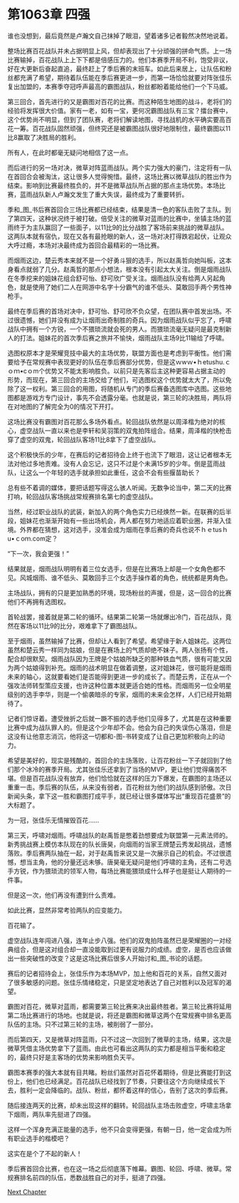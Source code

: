 # 第1063章 四强

谁也没想到，最后竟然是卢瀚文自己抹掉了眼泪，望着诸多记者毅然决然地说着。

整场比赛百花战队并未占据明显上风，但却表现出了十分顽强的拼命气质。上一场比赛输掉，百花战队上上下下都是倍感压力的。他们本赛季开局不利，饱受非议，好在大更新后奋起直追，最终赶上了季后赛的末班车。如此后来居上，让队伍和粉丝都充满了希望，期待着队伍能在季后赛更进一步，而第一场恰恰就要对阵张佳乐复出加盟的，本赛季夺冠呼声最高的霸图战队，粉丝都盼着能给他们一个下马威。

第三回合，首先进行的又是霸图对百花的比赛。而这种陌生地图的战斗，老将们的经验将发挥很大价值。家有一老，如有一宝，更何况霸图战队有三宝？擂台赛中，这个优势尚不明显，但到了团队赛，老将们解读地图，寻找战机的水平确实要高百花一筹。百花战队固然顽强，但终究还是被霸图战队很好地限制住，最终霸图以11比8赢取了决胜局的胜利。

所有人，在此时都毫无疑问地相信了这一点。

而后进行的另一场对决，微草对阵蓝雨战队。两个实力强大的豪门，注定将有一队在首回合会被淘汰，这让很多人觉得惋惜。最终，这场比赛以微草战队的胜出作为结束。影响到比赛最终胜负的，并不是微草战队所占据的那点主场优势。本场比赛，蓝雨战队新人卢瀚文发生了重大失误，最终成为了重要转折。

季和_图_书后赛首回合三场比赛都已经结束，结果是清一色的客队击败了主队。到了第四天，这种状况终于被打破。倍受关注的微草对蓝雨的比赛中，坐镇主场的蓝雨终于为主队赢回了一些面子，以11比9的比分战胜了客场前来挑战的微草战队。这两队本就有宿仇，现在又各有最抢眼的新人，这一场对决打得跌宕起伏，让观众大呼过瘾，本场对决最终成为首回合最精彩的一场比赛。

而烟雨这边，楚云秀本来就不是一个好勇斗狠的选手，所以赵禹哲向她叫板，这本身看点就弱了几分。赵禹哲的那点小想法，根本没有引起太大关注。倒是烟雨战队在冬季挖来的姐妹花组合舒可怡、舒可欣广受关注。烟雨战队没有给两人另起角色，就是使用了她们二人在网游中名字十分霸气的谁不低头、莫敢回手两个男性神枪手。

最终在季后赛的首场对决中，舒可怡、舒可欣不负众望，在团队赛中首发出场。不过很遗憾，她们并没有成为让烟雨出奇制胜的奇兵。因为烟雨战队似乎忘了，呼啸战队中拥有一个方锐，一个不猥琐流就会死的男人。而猥琐流毫无疑问是最克制新人的打法。姐妹花的首次季后赛之旅并不愉快，烟雨战队主场9比11输给了呼啸。

选图权原本才是荣耀竞技中最大的主场优势，联盟方面也是考虑到平衡性。他们需要给予在常规赛中表现更好的队伍在季后赛部分优势，但是这ｗwｗ•ｈetushu.ｃｏｍ•cｏm个优势又不能太影响胜负。以前只是先客后主这种更容易占据主动的形势，而现在，第三回合的主场交给了他们，可选图权这个优势就太大了，所以免除了这一权利。第三回合的用图，将随机从专门的季后赛备选图库中选图。这些地图都是游戏方专门设计，事先不会透露分毫。也就是说，第三轮的决胜局，两队将在对地图的了解完全为0的情况下开打。

这场比赛没有霸图对百花那么多场外看点。轮回战队依然是以周泽楷为绝对的核心，虚空战队一直以来也是李轩和吴羽策的双鬼拍阵组合。结果，周泽楷的快枪击穿了虚空的双鬼，轮回战队客场11比8拿下了虚空战队。

这个积极快乐的少年，在赛后的记者招待会上终于也流下了眼泪，这让记者根本无法对他过多地责难。没有人会忘记，这只不过是个未满15岁的少年。倒是蓝雨战队，让这么一个年轻的选手就承担如此重任，这会不会有些揠苗助长？

总有些不着调的媒体，要把话题写得这么骇人听闻。无数争论当中，第二天的比赛打响，轮回战队客场挑战常规赛排名第七的虚空战队。

当然，经过职业战队的武装，新加入的两个角色实力已经焕然一新。在联赛的后半段，姐妹花也渐渐开始有一些出场机会，两人都在努力地适应着职业圈，并渐入佳境。外界都在猜想，这对选手，没准会成为烟雨在季后赛的奇兵也说不ｈｅtusｈu•ｃoｍ.com定？

“下一次，我会更强！”

结果就是，烟雨战队明明有着三位女选手，但是在比赛场上却是一个女角色都不见。风城烟雨、谁不低头、莫敢回手三个女选手操作着的角色，统统都是男角色。

主场战队，拥有的只是更加熟悉的环境，现场粉丝的声援，但是，这一回合的比赛他们不再拥有选图权。

首轮战罢，接着就是第二轮的循环。结果第二轮第一场就爆出冷门，百花战队，竟然在客场以11比9的比分，艰难拿下了霸图战队。

至于烟雨，虽然输掉了比赛，但却让人看到了希望。希望缘于新人姐妹花。这两位虽然和楚云秀一样同为姑娘，但是在赛场上的气质却绝不妹子。两人张扬有个性，配合却很默契。烟雨战队因为王牌是个姑娘所缺乏的那种铁血气质，很有可能又因为两个姑娘得到补充。烟雨的战术明显在做着调整，这对姐妹花，很可能将是烟雨未来的轴心，这就要看她们是否能得到更进一步的成长了。而楚云秀，正在从一个强攻法师转型策应支援，也许这种位置本就更适合她的性格。而烟雨另一位全明星级别的选手李华，则是一个偷袭暗杀的专家，烟雨的未来会怎样，人们已经开始期待了。

记者们惊讶着。遭受挫折之后就一蹶不振的选手他们见得多了，尤其是在这种重要比赛中成为战队罪人的。但是这个少年却不会。他会为自己的失误伤心落泪，但是这没有让他意志消沉，他将这一切都和-图-书转变成了让自己更加积极向上的动力。

希望是美好的，现实是残酷的，首回合的主场落败，让百花粉丝一下子就回到了他们那个冰冷的赛季开局。尤其张佳乐还拿到了当场的MVP，更让他们觉得痛苦不堪。但是百花战队没有放弃，他们恰恰就在这样的压力下爆发，在霸图的主场还以重重一击。季后赛的队伍，从来没有弱者，百花粉丝为他们的战队感到骄傲。次日新闻头条，拿下这一胜和霸图打成平手，就已经让很多媒体写出“重现百花盛景”的大标题了。

为一冠，张佳乐无情摧毁百花……

第三天，呼啸对烟雨。呼啸战队的赵禹哲是憋着劲想要成为联盟第一元素法师的。新秀挑战赛上模仿本队现在的队长唐昊，向烟雨的当家王牌楚云秀发起挑战，遗憾落败。季后赛两队抽在一起，对于赵禹哲来说又是一次展示自己的机会。不过很遗憾，想当主角，他的分量还远未够。唐昊毫无疑问是他们呼啸的主角，还有二号选手方锐，作为猥琐流的领军人物，每场比赛能猥琐成什么样子也是挺让人期待的一件事。

但是这一次，他们再没有遭到什么责难。

如此比赛，显然非常考验两队的应变能力。

百花输了。

虚空战队连年闯进八强，连年止步八强。他们的双鬼拍阵虽然已是荣耀圈的一对经典组合，但是这对组合却一直没能取到过更有说服力的成绩。虚空，是否也应该做出一些突破性的改变？这是这场比赛后很多人开始讨和_图_书论的话题。

赛后的记者招待会上，张佳乐作为本场MVP，加上他和百花的关系，自然又面对了很多敏感的问题。张佳乐情绪稳定，只是坚定地表达了自己对胜利以及冠军的渴望。

霸图对百花，微草对蓝雨，都需要第三轮比赛来决出最终胜者。第三轮比赛将延用第二场比赛进行的场地。也就是说，将还是霸图和微草这两个在常规赛中排名更高队伍的主场。只不过第三轮的主场，被削弱了一部分。

而后第四天，又是微草对阵蓝雨，只不过这一次回到了微草的主场，结果，这次是微草凭借主场优势拿下了蓝雨。由此也可看出这两队的实力都是相当平衡和稳定的，最终只好是主客场的优势来影响胜负天平。

霸图本赛季的强大本就有目共睹。粉丝们虽然对百花怀着期待，但是比赛能打到这份上，他们也已经满足。百花战队已经找到了节奏，只要往这个方向继续成长下去，胜利一定会降临的。战队、粉丝，都怀着这样的信心，告别了这次的季后赛。

随后接连两天的比赛，却未出现这样的翻转。轮回战队主场击败虚空，呼啸主场拿下烟雨，两队率先挺进了四强。

这样一个浑身充满正能量的选手，他不只会变得更强，有朝一日，他一定会成为所有职业选手的楷模吧？

这实在是个了不起的新人！

季后赛首回合比赛，也在这一场之后彻底落下帷幕。霸图、轮回、呼啸、微草。常规赛排名前四的队伍，悉数战胜自己的对手，挺进了四强。



[Next Chapter](%E7%AC%AC1064%E7%AB%A0%20%E8%90%A7%E7%91%9F%E5%98%89%E4%B8%96.md)